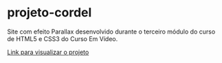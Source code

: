 # projeto-cordel
Site com efeito Parallax desenvolvido durante o terceiro módulo do curso de HTML5 e CSS3 do Curso Em Vídeo. 

<a href="https://stephanievic.github.io/projeto-cordel/">Link para visualizar o projeto</a>
